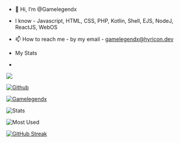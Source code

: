 - 👋 Hi, I’m @Gamelegendx
- I know - Javascript, HTML, CSS, PHP, Kotlin, Shell, EJS, NodeJ, ReactJS, WebOS
- 📫 How to reach me - by my email - gamelegendx@hyricon.dev

- My Stats
- 
![](https://visitor-badge.laobi.icu/badge?page_id=Gamelegendx.CharalambosIoannou)

[![Github](https://img.shields.io/github/followers/Gamelegendx?label=Follow&style=social)](https://github.com/Gamelegendx)

<p align="left"> <a href="https://github.com/Gamelegendx"><img src="https://github-profile-trophy.vercel.app/?username=Gamelegendx" alt="Gamelegendx" /></a> </p>



![Stats](https://github-readme-stats.vercel.app/api?username=Gamelegendx&layout=compact&hide_border=true&hide_title=true&count_private=true&include_all_commits=true&show_icons=true&bg_color=00000000&text_color=c3c6ce&icon_color=4e64f7)

![Most Used](https://github-readme-stats.vercel.app/api/top-langs/?username=Gamelegendx&layout=compact&hide_border=true&show_icons=true&title_color=c3c6ce&text_color=9f9f9f&bg_color=00000000&hide_border=true&icon_color=00000000&count_private=true)

[![GitHub Streak](http://github-readme-streak-stats.herokuapp.com?user=Gamelegendx&theme=tokyonight_duo&hide_border=true&date_format=M%20j%5B%2C%20Y%5D)](https://git.io/streak-stats)
<!---
Gamelegendx/Gamelegendx is a ✨ special ✨ repository because its `README.md` (this file) appears on your GitHub profile.
You can click the Preview link to take a look at your changes.
--->
